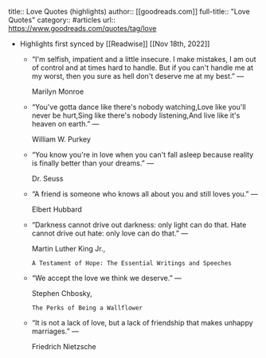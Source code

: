 title:: Love Quotes (highlights)
author:: [[goodreads.com]]
full-title:: "Love Quotes"
category:: #articles
url:: https://www.goodreads.com/quotes/tag/love

- Highlights first synced by [[Readwise]] [[Nov 18th, 2022]]
	- “I'm selfish, impatient and a little insecure. I make mistakes, I am out of control and at times hard to handle. But if you can't handle me at my worst, then you sure as hell don't deserve me at my best.”
	    ―
	  
	    Marilyn Monroe
	- “You've gotta dance like there's nobody watching,Love like you'll never be hurt,Sing like there's nobody listening,And live like it's heaven on earth.”
	    ―
	  
	    William W. Purkey
	- “You know you're in love when you can't fall asleep because reality is finally better than your dreams.”
	    ―
	  
	    Dr. Seuss
	- “A friend is someone who knows all about you and still loves you.”
	    ―
	  
	    Elbert Hubbard
	- “Darkness cannot drive out darkness: only light can do that. Hate cannot drive out hate: only love can do that.”
	    ―
	  
	    Martin Luther King Jr.,
	  
	    
	      A Testament of Hope: The Essential Writings and Speeches
	- “We accept the love we think we deserve.”
	    ―
	  
	    Stephen Chbosky,
	  
	    
	      The Perks of Being a Wallflower
	- “It is not a lack of love, but a lack of friendship that makes unhappy marriages.”
	    ―
	  
	    Friedrich Nietzsche